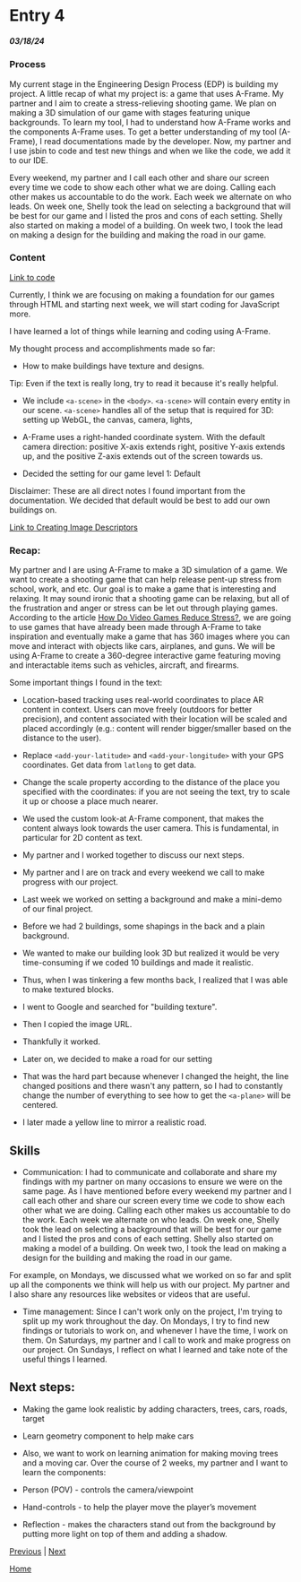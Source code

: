 
# Entry 4
##### 03/18/24

### Process

My current stage in the Engineering Design Process (EDP) is building my project. A little recap of what my project is: a game that uses A-Frame. My partner and I aim to create a stress-relieving shooting game. We plan on making a 3D simulation of our game with stages featuring unique backgrounds. To learn my tool, I had to understand how A-Frame works and the components A-Frame uses. To get a better understanding of my tool (A-Frame), I read documentations made by the developer. Now, my partner and I use jsbin to code and test new things and when we like the code, we add it to our IDE.

Every weekend, my partner and I call each other and share our screen every time we code to show each other what we are doing. Calling each other makes us accountable to do the work. Each week we alternate on who leads. On week one, Shelly took the lead on selecting a background that will be best for our game and I listed the pros and cons of each setting. Shelly also started on making a model of a building. On week two, I took the lead on making a design for the building and making the road in our game.

### Content

[Link to code](../3d-site/index.html)

Currently, I think we are focusing on making a foundation for our games through HTML and starting next week, we will start coding for JavaScript more.

I have learned a lot of things while learning and coding using A-Frame.

My thought process and accomplishments made so far:
- How to make buildings have texture and designs.

Tip: Even if the text is really long, try to read it because it's really helpful.
- We include `<a-scene>` in the `<body>`. `<a-scene>` will contain every entity in our scene.
 `<a-scene>` handles all of the setup that is required for 3D: setting up WebGL, the canvas, camera, lights,

- A-Frame uses a right-handed coordinate system. With the default camera direction: positive X-axis extends right, positive Y-axis extends up, and the positive Z-axis extends out of the screen towards us.

- Decided the setting for our game level 1: Default

Disclaimer: These are all direct notes I found important from the documentation.
We decided that default would be best to add our own buildings on.

[Link to Creating Image Descriptors](https://aframe.io/blog/arjs3/)

### Recap:

My partner and I are using A-Frame to make a 3D simulation of a game. We want to create a shooting game that can help release pent-up stress from school, work, and etc. Our goal is to make a game that is interesting and relaxing. It may sound ironic that a shooting game can be relaxing, but all of the frustration and anger or stress can be let out through playing games. According to the article [How Do Video Games Reduce Stress?](https://www.healthygamer.gg/blog/do-video-games-reduce-stress#:~:text=When%20we%20play%20a%20video,the%20stresses%20of%20the%20day.), we are going to use games that have already been made through A-Frame to take inspiration and eventually make a game that has 360 images where you can move and interact with objects like cars, airplanes, and guns. We will be using A-Frame to create a 360-degree interactive game featuring moving and interactable items such as vehicles, aircraft, and firearms.

Some important things I found in the text:
- Location-based tracking uses real-world coordinates to place AR content in context. Users can move freely (outdoors for better precision), and content associated with their location will be scaled and placed accordingly (e.g.: content will render bigger/smaller based on the distance to the user).

- Replace `<add-your-latitude>` and `<add-your-longitude>` with your GPS coordinates. Get data from `latlong` to get data.

- Change the scale property according to the distance of the place you specified with the coordinates: if you are not seeing the text, try to scale it up or choose a place much nearer.

- We used the custom look-at A-Frame component, that makes the content always look towards the user camera. This is fundamental, in particular for 2D content as text.

- My partner and I worked together to discuss our next steps.
- My partner and I are on track and every weekend we call to make progress with our project.
- Last week we worked on setting a background and make a mini-demo of our final project.
- Before we had 2 buildings, some shapings in the back and a plain background.
- We wanted to make our building look 3D but realized it would be very time-consuming if we coded 10 buildings and made it realistic.
- Thus, when I was tinkering a few months back, I realized that I was able to make textured blocks.
- I went to Google and searched for "building texture".
- Then I copied the image URL.
- Thankfully it worked.
- Later on, we decided to make a road for our setting
- That was the hard part because whenever I changed the height, the line changed positions and there wasn't any pattern, so I had to constantly change the number of everything to see how to get the `<a-plane>` will be centered.
- I later made a yellow line to mirror a realistic road.

## Skills

- Communication: I had to communicate and collaborate and share my findings with my partner on many occasions to ensure we were on the same page. As I have mentioned before every weekend my partner and I call each other and share our screen every time we code to show each other what we are doing. Calling each other makes us accountable to do the work. Each week we alternate on who leads. On week one, Shelly took the lead on selecting a background that will be best for our game and I listed the pros and cons of each setting. Shelly also started on making a model of a building. On week two, I took the lead on making a design for the building and making the road in our game.

For example, on Mondays, we discussed what we worked on so far and split up all the components we think will help us with our project. My partner and I also share any resources like websites or videos that are useful.

- Time management: Since I can't work only on the project, I'm trying to split up my work throughout the day. On Mondays, I try to find new findings or tutorials to work on, and whenever I have the time, I work on them. On Saturdays, my partner and I call to work and make progress on our project. On Sundays, I reflect on what I learned and take note of the useful things I learned.

## Next steps:

- Making the game look realistic by adding characters, trees, cars, roads, target

- Learn geometry component to help make cars
- Also, we want to work on learning animation for making moving trees and a moving car.
Over the course of 2 weeks, my partner and I want to learn the components:
- Person (POV) - controls the camera/viewpoint
- Hand-controls - to help the player move the player’s movement
- Reflection - makes the characters stand out from the background by putting more light on top of them and adding a shadow.

[Previous](entry03.md) | [Next](entry05.md)

[Home](../README.md)
